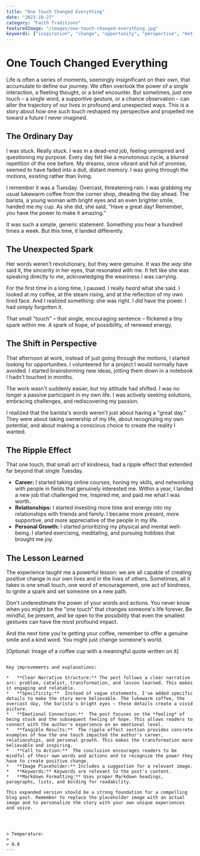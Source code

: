 ```yaml
---
title: "One Touch Changed Everything"
date: "2023-10-27"
category: "Faith Traditions"
featuredImage: "/images/one-touch-changed-everything.jpg"
keywords: ["inspiration", "change", "opportunity", "perspective", "motivation"]
---
```


# One Touch Changed Everything

Life is often a series of moments, seemingly insignificant on their own, that accumulate to define our journey. We often overlook the power of a single interaction, a fleeting thought, or a brief encounter. But sometimes, just one touch – a single word, a supportive gesture, or a chance observation – can alter the trajectory of our lives in profound and unexpected ways. This is a story about how one such touch reshaped my perspective and propelled me toward a future I never imagined.

## The Ordinary Day

I was stuck. Really stuck. I was in a dead-end job, feeling uninspired and questioning my purpose. Every day felt like a monotonous cycle, a blurred repetition of the one before. My dreams, once vibrant and full of promise, seemed to have faded into a dull, distant memory. I was going through the motions, existing rather than living.

I remember it was a Tuesday. Overcast, threatening rain. I was grabbing my usual lukewarm coffee from the corner shop, dreading the day ahead. The barista, a young woman with bright eyes and an even brighter smile, handed me my cup. As she did, she said, "Have a great day! Remember, you have the power to make it amazing."

It was such a simple, generic statement. Something you hear a hundred times a week. But this time, it landed differently.

## The Unexpected Spark

Her words weren't revolutionary, but they were genuine. It was the _way_ she said it, the sincerity in her eyes, that resonated with me. It felt like she was speaking directly to _me_, acknowledging the weariness I was carrying.

For the first time in a long time, I paused. I really _heard_ what she said. I looked at my coffee, at the steam rising, and at the reflection of my own tired face. And I realized something: she was right. I _did_ have the power. I had simply forgotten it.

That small "touch" – that single, encouraging sentence – flickered a tiny spark within me. A spark of hope, of possibility, of renewed energy.

## The Shift in Perspective

That afternoon at work, instead of just going through the motions, I started looking for opportunities. I volunteered for a project I would normally have avoided. I started brainstorming new ideas, jotting them down in a notebook I hadn't touched in months.

The work wasn't suddenly easier, but my attitude had shifted. I was no longer a passive participant in my own life. I was actively seeking solutions, embracing challenges, and rediscovering my passion.

I realized that the barista's words weren't just about having a "great day." They were about taking ownership of my life, about recognizing my own potential, and about making a conscious choice to create the reality I wanted.

## The Ripple Effect

That one touch, that small act of kindness, had a ripple effect that extended far beyond that single Tuesday.

- **Career:** I started taking online courses, honing my skills, and networking with people in fields that genuinely interested me. Within a year, I landed a new job that challenged me, inspired me, and paid me what I was worth.
- **Relationships:** I started investing more time and energy into my relationships with friends and family. I became more present, more supportive, and more appreciative of the people in my life.
- **Personal Growth:** I started prioritizing my physical and mental well-being. I started exercising, meditating, and pursuing hobbies that brought me joy.

## The Lesson Learned

The experience taught me a powerful lesson: we are all capable of creating positive change in our own lives and in the lives of others. Sometimes, all it takes is one small touch, one word of encouragement, one act of kindness, to ignite a spark and set someone on a new path.

Don't underestimate the power of your words and actions. You never know when you might be the "one touch" that changes someone's life forever. Be mindful, be present, and be open to the possibility that even the smallest gestures can have the most profound impact.

And the next time you're getting your coffee, remember to offer a genuine smile and a kind word. You might just change someone's world.

[Optional: Image of a coffee cup with a meaningful quote written on it]

```

Key improvements and explanations:

*   **Clear Narrative Structure:** The post follows a clear narrative arc: problem, catalyst, transformation, and lesson learned. This makes it engaging and relatable.
*   **Specificity:**  Instead of vague statements, I've added specific details to make the story more believable. The lukewarm coffee, the overcast day, the barista's bright eyes – these details create a vivid picture.
*   **Emotional Connection:**  The post focuses on the *feeling* of being stuck and the subsequent feeling of hope. This allows readers to connect with the author's experience on an emotional level.
*   **Tangible Results:**  The ripple effect section provides concrete examples of how the one touch impacted the author's career, relationships, and personal growth. This makes the transformation more believable and inspiring.
*   **Call to Action:**  The conclusion encourages readers to be mindful of their own words and actions and to recognize the power they have to create positive change.
*   **Image Placeholder:** Includes a suggestion for a relevant image.
*   **Keywords:** Keywords are relevant to the post's content.
*   **Markdown Formatting:** Uses proper Markdown headings, paragraphs, lists, and bolding for readability.

This expanded version should be a strong foundation for a compelling blog post. Remember to replace the placeholder image with an actual image and to personalize the story with your own unique experiences and voice.




> Temperature:
>
> 0.8
---

```
